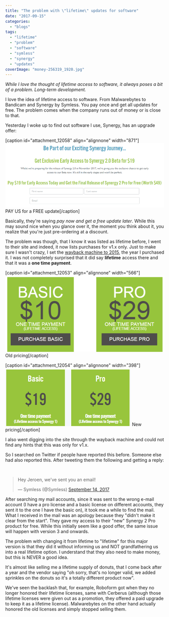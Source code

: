 ```yaml
---
title: "The problem with \"lifetime\" updates for software"
date: "2017-09-15"
categories: 
  - "blogs"
tags: 
  - "lifetime"
  - "problem"
  - "software"
  - "symless"
  - "synergy"
  - "updates"
coverImage: "money-256319_1920.jpg"
---
```


_While I love the thought of lifetime access to software, it always poses a bit of a problem. Long-term development._

I love the idea of lifetime access to software. From Malwarebytes to Bandicam and Synergy by Symless. You pay once and get all updates for free. The problem comes when the company runs out of money or is close to that.

Yesterday I woke up to find out software I use, Synergy, has an upgrade offer:

\[caption id="attachment\_12058" align="alignnone" width="871"\]![](images/2017-09-14_13h45_44.png) PAY US for a FREE update\[/caption\]

Basically, they're saying _pay now and get a free update later_. While this may sound nice when you glance over it, the moment you think about it, you realize that you're just pre-ordering at a discount.

The problem was though, that I know it was listed as lifetime before, I went to their site and indeed, it now lists purchases for v1.x only. Just to make sure I wasn't crazy, I set the [wayback machine to 2015](https://web.archive.org/web/20151205154613/https://synergy-project.org/pricing), the year I purchased it. I was not completely surprised that it did say **lifetime** access there and that it was a **one time payment**.

\[caption id="attachment\_12053" align="alignnone" width="566"\]![](images/2017-09-14_13h08_56.png) Old pricing\[/caption\]

\[caption id="attachment\_12054" align="alignnone" width="398"\]![](images/2017-09-14_13h08_13.png) New pricing\[/caption\]

I also went digging into the site through the wayback machine and could not find any hints that this was only for v1.x.

So I searched on Twitter if people have reported this before. Someone else had also reported this. After tweeting them the following and getting a reply:

 

<blockquote class="twitter-tweet" data-lang="en"><p dir="ltr" lang="en">Hey Jeroen, we've sent you an email!</p>— Symless (@Symless) <a href="https://twitter.com/Symless/status/908275070795120640">September 14, 2017</a></blockquote>
<script async src="//platform.twitter.com/widgets.js" charset="utf-8"></script>

After searching my mail accounts, since it was sent to the wrong e-mail account (I have a pro license and a basic license on different accounts, they sent it to the one I have the basic on), it took me a while to find the mail. What I received in the mail was an apology because they "didn't make it clear from the start". They gave my access to their "new" Synergy 2 Pro product for free. While this initially seem like a good offer, the same issue will happen with version 3 and onwards.

The problem with changing it from lifetime to "lifetime" for this major version is that they did it without informing us and NOT grandfathering us into a real lifetime option. I understand that they also need to make money, but this is NEVER a good idea.

It's almost like selling me a lifetime supply of donuts, that I come back after a year and the vendor saying "oh sorry, that's no longer valid, we added sprinkles on the donuts so it's a totally different product now".

We've seen the backlash that, for example, Roboform got when they no longer honored their lifetime licenses, same with Cerberus (although those lifetime licenses were given out as a promotion, they offered a paid upgrade to keep it as a lifetime license). Malwarebytes on the other hand actually honored the old licenses and simply stopped selling them.
